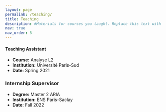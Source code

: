 ```yaml
---
layout: page
permalink: /teaching/
title: Teaching
description: #Materials for courses you taught. Replace this text with your description.
nav: true
nav_order: 5
---
```


#### Teaching Assistant

- **Course:** Analyse L2
- **Institution:** Université Paris-Sud
- **Date:** Spring 2021

### Internship Supervisor

- **Degree:** Master 2 ARIA
- **Institution:** ENS Paris-Saclay
- **Date:** Fall 2022
